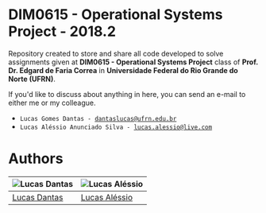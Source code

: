 # DIM0615 - Operational Systems Project - 2018.2

Repository created to store and share all code developed to solve assignments given at <b>DIM0615 - Operational Systems
Project</b> class of <b>Prof. Dr. Edgard de Faria Correa</b> in <b>Universidade Federal do Rio Grande do Norte (UFRN)</b>.

If you'd like to discuss about anything in here, you can send an e-mail to either me or my colleague.

* <code>Lucas Gomes Dantas - dantaslucas@ufrn.edu.br</code>
* <code>Lucas Aléssio Anunciado Silva - lucas.alessio@live.com</code>

# Authors

|             ![Lucas Dantas][author1]           |         ![Lucas Aléssio][author2]           |
|---------------------------------------------------|--------------------------------------------|
|[Lucas Dantas](https://github.com/vertumno) | [Lucas Aléssio](https://github.com/lieet)|

[author1]: https://avatars2.githubusercontent.com/u/17501172?s=180&v=4
[author2]: https://avatars3.githubusercontent.com/u/12575871?s=180&v=4
